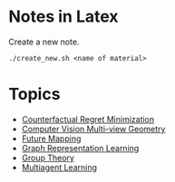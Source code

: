 # Notes in Latex

Create a new note.
```console
./create_new.sh <name of material>
```
# Topics

- [Counterfactual Regret Minimization](https://github.com/ruke1ire/paper_notes/blob/main/cfr/notes.pdf)
- [Computer Vision Multi-view Geometry](https://github.com/ruke1ire/paper_notes/blob/main/cv_multi_view_geometry/notes.pdf)
- [Future Mapping](https://github.com/ruke1ire/paper_notes/blob/main/future_mapping/notes.pdf)
- [Graph Representation Learning](https://github.com/ruke1ire/paper_notes/blob/main/GRL/notes.pdf)
- [Group Theory](https://github.com/ruke1ire/paper_notes/blob/main/group_theory/notes.pdf)
- [Multiagent Learning](https://github.com/ruke1ire/paper_notes/blob/main/multiagent_learning/notes.pdf)
